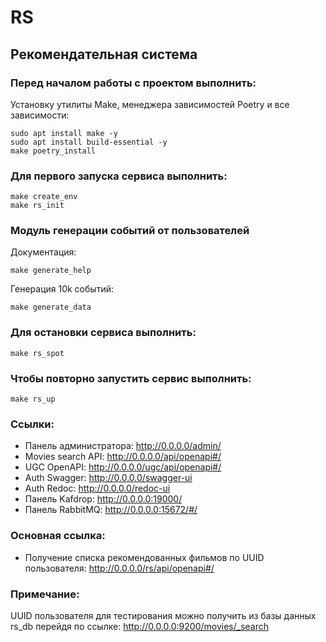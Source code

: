 # RS
## Рекомендательная система
### Перед началом работы с проектом выполнить:
Установку утилиты Make, менеджера зависимостей Poetry и все зависимости:
```shell
sudo apt install make -y
sudo apt install build-essential -y
make poetry_install
```
### Для первого запуска сервиса выполнить:
```shell
make create_env
make rs_init
```
### Модуль генерации событий от пользователей
Документация:
```shell
make generate_help
```
Генерация 10k событий:
```shell
make generate_data
```
### Для остановки сервиса выполнить:
```shell
make rs_spot
```
### Чтобы повторно запустить сервис выполнить:
```shell
make rs_up
```
### Ссылки:
- Панель администратора: http://0.0.0.0/admin/
- Movies search API: http://0.0.0.0/api/openapi#/
- UGC OpenAPI: http://0.0.0.0/ugc/api/openapi#/
- Auth Swagger: http://0.0.0.0/swagger-ui
- Auth Redoc: http://0.0.0.0/redoc-ui
- Панель Kafdrop: http://0.0.0.0:19000/
- Панель RabbitMQ: http://0.0.0.0:15672/#/
### Основная ссылка:
- Получение списка рекомендованных фильмов по UUID пользователя: http://0.0.0.0/rs/api/openapi#/
### Примечание:
UUID пользователя для тестирования можно получить из
базы данных rs_db перейдя по ссылке: http://0.0.0.0:9200/movies/_search
